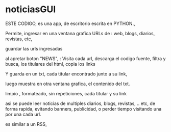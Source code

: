 # noticiasGUI

ESTE CODIGO, es una app, de escritorio escrita en PYTHON., 

Permite, ingresar en una ventana grafica URLs de : web, blogs, diarios, revistas, etc, 

guardar las urls ingresadas

al apretar boton "NEWS", : Visita cada url, descarga el codigo fuente, 
filtra y busca, los titulares del html,  copia los links 

Y guarda en un txt, cada titular encontrado junto a su link, 


luego muestra en otra ventana grafica, el contenido del txt. 

limpio , formateado, sin repeticiones, 
cada titular y su link 

asi se puede leer noticias de multiples diarios, blogs, revistas, .. etc, 
de forma rapida, evitando banners, publicidad, o perder tiempo visitando una por una cada url. 

es similar a un RSS, 



